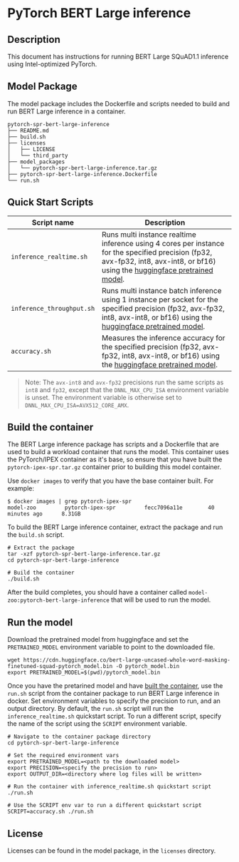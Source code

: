 <!--- 0. Title -->
# PyTorch BERT Large inference

<!-- 10. Description -->
## Description

This document has instructions for running BERT Large SQuAD1.1 inference using
Intel-optimized PyTorch.

## Model Package

The model package includes the Dockerfile and scripts needed to build and
run BERT Large inference in a container.
```
pytorch-spr-bert-large-inference
├── README.md
├── build.sh
├── licenses
│   ├── LICENSE
│   └── third_party
├── model_packages
│   └── pytorch-spr-bert-large-inference.tar.gz
├── pytorch-spr-bert-large-inference.Dockerfile
└── run.sh
```

<!--- 40. Quick Start Scripts -->
## Quick Start Scripts

| Script name | Description |
|-------------|-------------|
| `inference_realtime.sh` | Runs multi instance realtime inference using 4 cores per instance for the specified precision (fp32, avx-fp32, int8, avx-int8, or bf16) using the [huggingface pretrained model](https://cdn.huggingface.co/bert-large-uncased-whole-word-masking-finetuned-squad-pytorch_model.bin). |
| `inference_throughput.sh` | Runs multi instance batch inference using 1 instance per socket for the specified precision (fp32, avx-fp32, int8, avx-int8, or bf16) using the [huggingface pretrained model](https://cdn.huggingface.co/bert-large-uncased-whole-word-masking-finetuned-squad-pytorch_model.bin). |
| `accuracy.sh` | Measures the inference accuracy for the specified precision (fp32, avx-fp32, int8, avx-int8, or bf16) using the [huggingface pretrained model](https://cdn.huggingface.co/bert-large-uncased-whole-word-masking-finetuned-squad-pytorch_model.bin). |

> Note: The `avx-int8` and `avx-fp32` precisions run the same scripts as `int8` and `fp32`, except that the
> `DNNL_MAX_CPU_ISA` environment variable is unset. The environment variable is
> otherwise set to `DNNL_MAX_CPU_ISA=AVX512_CORE_AMX`.

## Build the container

The BERT Large inference package has scripts and a Dockerfile that are
used to build a workload container that runs the model. This container
uses the PyTorch/IPEX container as it's base, so ensure that you have built
the `pytorch-ipex-spr.tar.gz` container prior to building this model container.

Use `docker images` to verify that you have the base container built. For example:
```
$ docker images | grep pytorch-ipex-spr
model-zoo         pytorch-ipex-spr         fecc7096a11e        40 minutes ago      8.31GB
```

To build the BERT Large inference container, extract the package and
run the `build.sh` script.
```
# Extract the package
tar -xzf pytorch-spr-bert-large-inference.tar.gz
cd pytorch-spr-bert-large-inference

# Build the container
./build.sh
```

After the build completes, you should have a container called
`model-zoo:pytorch-bert-large-inference` that will be used to run the model.

## Run the model

Download the pretrained model from huggingface and set the `PRETRAINED_MODEL` environment
variable to point to the downloaded file.
```
wget https://cdn.huggingface.co/bert-large-uncased-whole-word-masking-finetuned-squad-pytorch_model.bin -O pytorch_model.bin
export PRETRAINED_MODEL=$(pwd)/pytorch_model.bin
```

Once you have the pretarined model and have [built the container](#build-the-container),
use the `run.sh` script from the container package to run BERT Large inference in docker.
Set environment variables to specify the precision to run, and an output directory.
By default, the `run.sh` script will run the `inference_realtime.sh` quickstart script.
To run a different script, specify the name of the script using the `SCRIPT` environment
variable.
```
# Navigate to the container package directory
cd pytorch-spr-bert-large-inference

# Set the required environment vars
export PRETRAINED_MODEL=<path to the downloaded model>
export PRECISION=<specify the precision to run>
export OUTPUT_DIR=<directory where log files will be written>

# Run the container with inference_realtime.sh quickstart script
./run.sh

# Use the SCRIPT env var to run a different quickstart script
SCRIPT=accuracy.sh ./run.sh
```

<!--- 80. License -->
## License

Licenses can be found in the model package, in the `licenses` directory.

